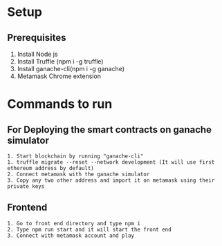 # Setup

## Prerequisites

1. Install Node js
2. Install Truffle (npm i -g truffle)
3. Install ganache-cli(npm i -g ganache)
4. Metamask Chrome extension

# Commands to run

## For Deploying the smart contracts on ganache simulator

```
1. Start blockchain by running "ganache-cli"
1. truffle migrate --reset --network development (It will use first ethereum address by default)
2. Connect metamask with the ganache simulator
3. Copy any two other address and import it on metamask using their private keys
```

## Frontend

```
1. Go to front end directory and type npm i
2. Type npm run start and it will start the front end
3. Connect with metamask account and play
```